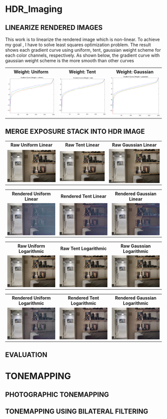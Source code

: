 # HDR_Imaging

## LINEARIZE RENDERED IMAGES
This work is to linearize the rendered image which is non-linear. To achieve my goal , I have to solve least squares optimization problem.
The result shows each gradient curve using uniform, tent, gaussian weight scheme for each color channels, respectively. 
As shown below, the gradient curve with gaussian weight scheme is the more smooth than other curves 

<table>
    <tr>
        <th>Weight: Uniform</th>
        <th>Weight: Tent</th>
        <th>Weight: Gaussian</th>
    </tr>
    <tr>
        <td><img src='./img/gradient_curve_uniform.png'></td>
        <td><img src='./img/gradient_curve_tent.png'></td>
        <td><img src='./img/gradient_curve_gaussian.png'></td>
    </tr>
</table>

## MERGE EXPOSURE STACK INTO HDR IMAGE

<table>
    <tr>
        <th>Raw Uniform Linear</th>
        <th>Raw Tent Linear</th>
        <th>Raw Gaussian Linear</th>
    </tr>
    <tr>
        <td><img src='./img/raw_uniform_linear.jpg'></td>
        <td><img src='./img/raw_tent_linear.jpg'></td>
        <td><img src='./img/raw_gaussian_linear.jpg'></td>
    </tr>
</table>

<table>
    <tr>
        <th>Rendered Uniform Linear</th>
        <th>Rendered Tent Linear</th>
        <th>Rendered Gaussian Linear</th>
    </tr>
    <tr>
        <td><img src='./img/rendered_uniform_linear.jpg'></td>
        <td><img src='./img/rendered_tent_linear.jpg'></td>
        <td><img src='./img/rendered_gaussian_linear.jpg'></td>
    </tr>
</table>

<table>
    <tr>
        <th>Raw Uniform Logarithmic</th>
        <th>Raw Tent Logarithmic</th>
        <th>Raw Gaussian Logarithmic</th>
    </tr>
    <tr>
        <td><img src='./img/raw_uniform_logarithmic.jpg'></td>
        <td><img src='./img/raw_tent_logarithmic.jpg'></td>
        <td><img src='./img/raw_gaussian_logarithmic.jpg'></td>
    </tr>
</table>

<table>
    <tr>
        <th>Rendered Uniform Logarithmic</th>
        <th>Rendered Tent Logarithmic</th>
        <th>Rendered Gaussian Logarithmic</th>
    </tr>
    <tr>
        <td><img src='./img/rendered_uniform_logarithmic.jpg'></td>
        <td><img src='./img/rendered_tent_logarithmic.jpg'></td>
        <td><img src='./img/rendered_gaussian_logarithmic.jpg'></td>
    </tr>
</table>

## EVALUATION

# TONEMAPPING

## PHOTOGRAPHIC TONEMAPPING

## TONEMAPPING USING BILATERAL FILTERING

